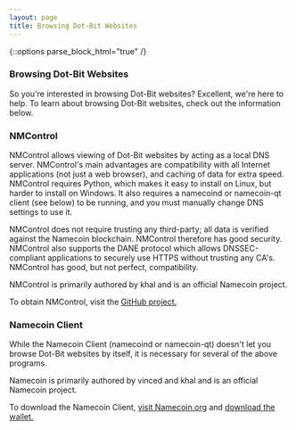 ```yaml
---
layout: page
title: Browsing Dot-Bit Websites
---
```


{::options parse_block_html="true" /}

### Browsing Dot-Bit Websites

So you're interested in browsing Dot-Bit websites? Excellent, we're here to help. To learn about browsing Dot-Bit websites, check out the information below.

### NMControl

NMControl allows viewing of Dot-Bit websites by acting as a local DNS server. NMControl's main advantages are compatibility with all Internet applications (not just a web browser), and caching of data for extra speed. NMControl requires Python, which makes it easy to install on Linux, but harder to install on Windows. It also requires a namecoind or namecoin-qt client (see below) to be running, and you must manually change DNS settings to use it.

NMControl does not require trusting any third-party; all data is verified against the Namecoin blockchain. NMControl therefore has good security. NMControl also supports the DANE protocol which allows DNSSEC-compliant applications to securely use HTTPS without trusting any CA's. NMControl has good, but not perfect, compatibility.

NMControl is primarily authored by khal and is an official Namecoin project.

To obtain NMControl, visit the [GitHub project.](https://github.com/namecoin/nmcontrol)

### Namecoin Client

While the Namecoin Client (namecoind or namecoin-qt) doesn't let you browse Dot-Bit websites by itself, it is necessary for several of the above programs.

Namecoin is primarily authored by vinced and khal and is an official Namecoin project.

To download the Namecoin Client, [visit Namecoin.org]({{site.baseurl}}) and [download the wallet.]({{site.baseurl}}download)
